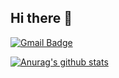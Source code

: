## Hi there 👋

[![Gmail Badge](https://img.shields.io/badge/Gmail-d14836?style=flat-square&logo=Gmail&logoColor=white&link=mailto:7sonicx@gmail.com)](mailto:7sonicx@gmail.com)

[![Anurag's github stats](https://github-readme-stats.vercel.app/api?username=7hyunii)](https://github.com/anuraghazra/github-readme-stats)

<!--
**7hyunii/7hyunii** is a ✨ _special_ ✨ repository because its `README.md` (this file) appears on your GitHub profile.

Here are some ideas to get you started:

- 🔭 I’m currently working on ...
- 🌱 I’m currently learning ...
- 👯 I’m looking to collaborate on ...
- 🤔 I’m looking for help with ...
- 💬 Ask me about ...
- 📫 How to reach me: ...
- 😄 Pronouns: ...
- ⚡ Fun fact: ...
-->
